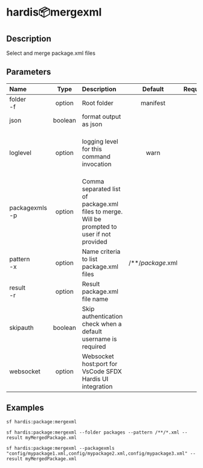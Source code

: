 <!-- This file has been generated with command 'sf hardis:doc:plugin:generate'. Please do not update it manually or it may be overwritten -->
# hardis:package:mergexml

## Description

Select and merge package.xml files

## Parameters

| Name               |  Type   | Description                                                                                  |      Default      | Required |                        Options                        |
|:-------------------|:-------:|:---------------------------------------------------------------------------------------------|:-----------------:|:--------:|:-----------------------------------------------------:|
| folder<br/>-f      | option  | Root folder                                                                                  |     manifest      |          |                                                       |
| json               | boolean | format output as json                                                                        |                   |          |                                                       |
| loglevel           | option  | logging level for this command invocation                                                    |       warn        |          | trace<br/>debug<br/>info<br/>warn<br/>error<br/>fatal |
| packagexmls<br/>-p | option  | Comma separated list of package.xml files to merge. Will be prompted to user if not provided |                   |          |                                                       |
| pattern<br/>-x     | option  | Name criteria to list package.xml files                                                      | /**/*package*.xml |          |                                                       |
| result<br/>-r      | option  | Result package.xml file name                                                                 |                   |          |                                                       |
| skipauth           | boolean | Skip authentication check when a default username is required                                |                   |          |                                                       |
| websocket          | option  | Websocket host:port for VsCode SFDX Hardis UI integration                                    |                   |          |                                                       |

## Examples

```shell
sf hardis:package:mergexml
```

```shell
sf hardis:package:mergexml --folder packages --pattern /**/*.xml --result myMergedPackage.xml
```

```shell
sf hardis:package:mergexml --packagexmls "config/mypackage1.xml,config/mypackage2.xml,config/mypackage3.xml" --result myMergedPackage.xml
```


